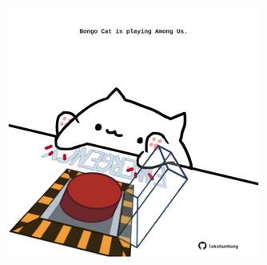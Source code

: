<!-- built at 18/02/2025, 05:00:45 UTC -->
<p align="center">
  <img width="500" height="500" src="./ReadmeImage.svg">
</p>
